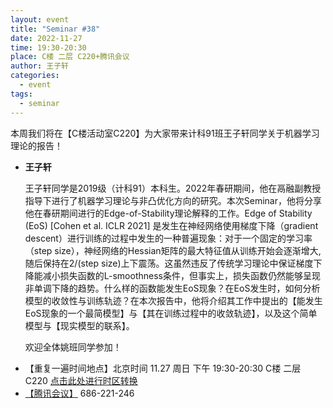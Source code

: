 ```yaml
---
layout: event
title: "Seminar #38"
date: 2022-11-27
time: 19:30-20:30
place: C楼 二层 C220+腾讯会议
author: 王子轩
categories:
  - event
tags:
  - seminar
---
```


本周我们将在【C楼活动室C220】为大家带来计科91班王子轩同学关于机器学习理论的报告！

* **王子轩**
   
   王子轩同学是2019级（计科91）本科生。2022年春研期间，他在鬲融副教授指导下进行了机器学习理论与非凸优化方向的研究。本次Seminar，他将分享他在春研期间进行的Edge-of-Stability理论解释的工作。Edge of Stability (EoS) [Cohen et al. ICLR 2021] 是发生在神经网络使用梯度下降（gradient descent）进行训练的过程中发生的一种普遍现象：对于一个固定的学习率（step size），神经网络的Hessian矩阵的最大特征值从训练开始会逐渐增大, 随后保持在2/(step size)上下震荡。这虽然违反了传统学习理论中保证梯度下降能减小损失函数的L-smoothness条件，但事实上，损失函数仍然能够呈现非单调下降的趋势。什么样的函数能发生EoS现象？在EoS发生时，如何分析模型的收敛性与训练轨迹？在本次报告中，他将介绍其工作中提出的【能发生EoS现象的一个最简模型】与【其在训练过程中的收敛轨迹】，以及这个简单模型与【现实模型的联系】。
   
   欢迎全体姚班同学参加！
<!--more-->

* 【重复一遍时间地点】北京时间 11.27 周日 下午 19:30-20:30 C楼 二层 C220 [点击此处进行时区转换](https://www.timeanddate.com/worldclock/fixedtime.html?msg=Yao+Class+Seminar+%23+38&iso=20221127T1930&p1=33&ah=1 )
* [【腾讯会议】](https://meeting.tencent.com/dm/xQbtPCzagT8q) 686-221-246